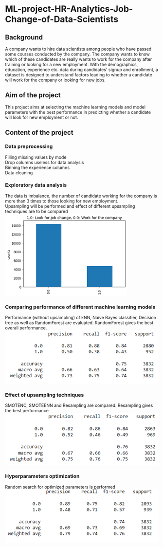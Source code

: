 # ML-project-HR-Analytics-Job-Change-of-Data-Scientists

## Background
A company wants to hire data scientists among people who have passed some courses conducted by the company. The company wants to know which of these candidates are really wants to work for the company after training or looking for a new employment. With the demographics, education, experience etc. data during candidates' signup and enrollment, a dataset is designed to understand factors leading to whether a candidate will work for the company or looking for new jobs.

## Aim of the project
This project aims at selecting the machine learning models and model parameters with the best performance in predicting whether a candidate will look for new employment or not.

## Content of the project
### Data preprocessing
  Filling missing values by mode <br />
  Drop columns useless for data analysis <br />
  Binning the experience columns <br />
  Data cleaning <br />
### Exploratory data analysis
The data is imbalance, the number of candidate working for the company is more than 3 times to those looking for new employment. <br />
Upsampling will be performed and effect of different upsampling techniques are to be compared <br />
![imbalance](https://github.com/chfuab/ML-project-HR-Analytics-Job-Change-of-Data-Scientists/blob/main/image/imbalance_data.png) <br />
### Comparing performance of different machine learning models
Performance (without upsampling) of kNN, Naive Bayes classifier, Decision tree as well as RandomForest are evaluated. RandomForest gives the best overall performance. <br />
![Random Forest Performance](https://github.com/chfuab/ML-project-HR-Analytics-Job-Change-of-Data-Scientists/blob/main/image/Random%20Forest_Performance.png)
### Effect of upsampling techniques
SMOTENC, SMOTEENN and Resampling are compared. Resampling gives the best performance <br />
![resampling](https://github.com/chfuab/ML-project-HR-Analytics-Job-Change-of-Data-Scientists/blob/main/image/Random%20Forest%20with%20Resampling.png)
### Hyperparameters optimization
Random search for optimized parameters is performed 
![Hyperparameters optimization](https://github.com/chfuab/ML-project-HR-Analytics-Job-Change-of-Data-Scientists/blob/main/image/Hyperparameters_optimization.png)

